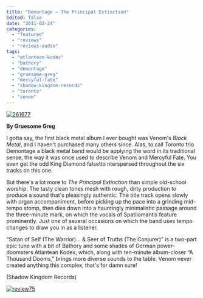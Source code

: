```yaml
---
title: "Demontage – The Principal Extinction"
edited: false
date: "2011-02-24"
categories:
  - "featured"
  - "reviews"
  - "reviews-audio"
tags:
  - "atlantean-kodex"
  - "bathory"
  - "demontage"
  - "gruesome-greg"
  - "mercyful-fate"
  - "shadow-kingdom-records"
  - "toronto"
  - "venom"
---
```


[![](http://www.hellbound.ca/wp-content/uploads/2011/02/261677.jpg "261677")](http://www.hellbound.ca/wp-content/uploads/2011/02/261677.jpg)

**By Gruesome Greg**

I gotta say, the first black metal album I ever bought was Venom's _Black Metal_, and I haven't purchased many others since. Alas, to call Toronto trio Demontage a black metal band would be applying the word in its traditional sense, the way it was once used to describe Venom and Mercyful Fate. You even get the odd King Diamond falsetto nterspersed throughout the six tracks on this one.

But there's a lot more to _The Principal Extinction_ than simple old-school worship. The tasty clean tones mesh with rough, dirty production to produce a sound that's pleasingly authentic. The title track opens slowly with organ accompaniment, before picking up the pace into a grinding mid-tempo stomp, then dies down into a hauntingly minimalistic passage around the three-minute mark, on which the vocals of Spatilomantis feature prominently. Just one of several occasions on which the band uses tempo changes to draw you in as a listener.

“Satan of Self (The Warrior)... & Seer of Truths (The Conjurer)” is a two-part epic tune with a bit of Bathory and some shades of German power-doomsters Atlantean Kodex, which, along with ten-minute album-closer “A Thousand Dooms,” brings more diverse sounds to the table. Venom never created anything this complex, that's for damn sure!

(Shadow Kingdom Records)

[![](http://www.hellbound.ca/wp-content/uploads/2009/09/review75.png "review75")](http://www.hellbound.ca/wp-content/uploads/2009/09/review75.png)
